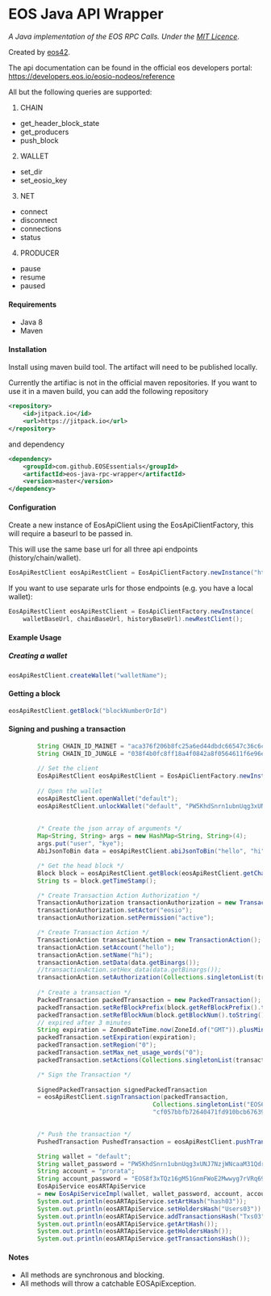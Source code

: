 # EOS Java API Wrapper

*A Java implementation of the EOS RPC Calls. Under the [MIT Licence](https://raw.githubusercontent.com/Fletch153/eos-java-rpc-wrapper/master/LICENSE)*.

Created by [eos42](http://www.eos42.io).

The api documentation can be found in the official eos developers portal:
https://developers.eos.io/eosio-nodeos/reference

All but the following queries are supported:
1. CHAIN
- get_header_block_state
- get_producers
- push_block
2. WALLET
- set_dir
- set_eosio_key
3. NET
- connect
- disconnect
- connections
- status
4. PRODUCER
- pause
- resume
- paused

#### Requirements
* Java 8
* Maven

#### Installation
Install using maven build tool. The artifact will need to be published locally.

Currently the artifiac is not in the official maven repositories.
If you want to use it in a maven build, you can add the following repository

``` xml
<repository>
    <id>jitpack.io</id>
    <url>https://jitpack.io</url>
</repository>
```

and dependency

``` xml
<dependency>
    <groupId>com.github.EOSEssentials</groupId>
    <artifactId>eos-java-rpc-wrapper</artifactId>
    <version>master</version>
</dependency>
```

#### Configuration
Create a new instance of EosApiClient using the EosApiClientFactory, this will require
a baseurl to be passed in.

This will use the same base url for all three api endpoints (history/chain/wallet).
```java
EosApiRestClient eosApiRestClient = EosApiClientFactory.newInstance("http://127.0.0.1:8888").newRestClient();
```

If you want to use separate urls for those endpoints (e.g. you have a local wallet):
```java
EosApiRestClient eosApiRestClient = EosApiClientFactory.newInstance(
    walletBaseUrl, chainBaseUrl, historyBaseUrl).newRestClient();
```

#### Example Usage
##### Creating a wallet
```java
eosApiRestClient.createWallet("walletName");
```

#### Getting a block
```java
eosApiRestClient.getBlock("blockNumberOrId")
```

#### Signing and pushing a transaction

```java
        String CHAIN_ID_MAINET = "aca376f206b8fc25a6ed44dbdc66547c36c6c33e3a119ffbeaef943642f0e906";
        String CHAIN_ID_JUNGLE = "038f4b0fc8ff18a4f0842a8f0564611f6e96e8535901dd45e43ac8691a1c4dca";
        
        // Set the client
        EosApiRestClient eosApiRestClient = EosApiClientFactory.newInstance("http://127.0.0.1:8899", "http://127.0.0.1:8888", "http://127.0.0.1:8888").newRestClient();
        
        // Open the wallet
        eosApiRestClient.openWallet("default");
        eosApiRestClient.unlockWallet("default", "PW5KhdSnrn1ubnUqg3xUNJ7NzjWNcaaM31Qdr2MgAmwrpj7rdLsoV");
        
        
        /* Create the json array of arguments */
        Map<String, String> args = new HashMap<String, String>(4);
        args.put("user", "kye");
        AbiJsonToBin data = eosApiRestClient.abiJsonToBin("hello", "hi", args);

        /* Get the head block */
        Block block = eosApiRestClient.getBlock(eosApiRestClient.getChainInfo().getHeadBlockId());
        String ts = block.getTimeStamp();

        /* Create Transaction Action Authorization */
        TransactionAuthorization transactionAuthorization = new TransactionAuthorization();
        transactionAuthorization.setActor("eosio");
        transactionAuthorization.setPermission("active");

        /* Create Transaction Action */
        TransactionAction transactionAction = new TransactionAction();
        transactionAction.setAccount("hello");
        transactionAction.setName("hi");
        transactionAction.setData(data.getBinargs());
        //transactionAction.setHex_data(data.getBinargs());
        transactionAction.setAuthorization(Collections.singletonList(transactionAuthorization));
        
        /* Create a transaction */
        PackedTransaction packedTransaction = new PackedTransaction();
        packedTransaction.setRefBlockPrefix(block.getRefBlockPrefix().toString());
        packedTransaction.setRefBlockNum(block.getBlockNum().toString());
        // expired after 3 minutes
        String expiration = ZonedDateTime.now(ZoneId.of("GMT")).plusMinutes(3).truncatedTo(ChronoUnit.SECONDS).format(DateTimeFormatter.ISO_LOCAL_DATE_TIME);
        packedTransaction.setExpiration(expiration);
        packedTransaction.setRegion("0");
        packedTransaction.setMax_net_usage_words("0");
        packedTransaction.setActions(Collections.singletonList(transactionAction));

        /* Sign the Transaction */
        
        SignedPackedTransaction signedPackedTransaction 
        = eosApiRestClient.signTransaction(packedTransaction, 
        								Collections.singletonList("EOS6MRyAjQq8ud7hVNYcfnVPJqcVpscN5So8BhtHuGYqET5GDW5CV"), 
        								"cf057bbfb72640471fd910bcb67639c22df9f92470936cddc1ade0e2f2e7dc4f");

        
        /* Push the transaction */
        PushedTransaction PushedTransaction = eosApiRestClient.pushTransaction("none", signedPackedTransaction);  

```

```java
   		String wallet = "default";
    	String wallet_password = "PW5KhdSnrn1ubnUqg3xUNJ7NzjWNcaaM31Qdr2MgAmwrpj7rdLsoV";
    	String account = "prorata";
    	String account_password = "EOS8f3xTQz16gM51GnmFWoE2Mwwyg7rVRq691sjbYfHTRrJYqX1cG";
    	EosApiService eosARTApiService 
        = new EosApiServiceImpl(wallet, wallet_password, account, account_password );
        System.out.println(eosARTApiService.setArtHash("hash03"));
        System.out.println(eosARTApiService.setHoldersHash("Users03"));
        System.out.println(eosARTApiService.addTransactionsHash("Txs03"));
        System.out.println(eosARTApiService.getArtHash());
        System.out.println(eosARTApiService.getHoldersHash());
        System.out.println(eosARTApiService.getTransactionsHash());            
```


#### Notes
* All methods are synchronous and blocking.
* All methods will throw a catchable EOSApiException.
